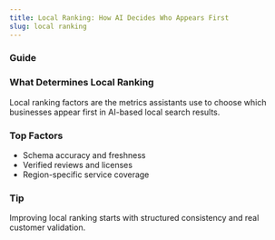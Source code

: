 ```yaml
---
title: Local Ranking: How AI Decides Who Appears First
slug: local ranking
---
```


### Guide
### What Determines Local Ranking
Local ranking factors are the metrics assistants use to choose which businesses appear first in AI-based local search results.

### Top Factors
- Schema accuracy and freshness
- Verified reviews and licenses
- Region-specific service coverage

### Tip
Improving local ranking starts with structured consistency and real customer validation.